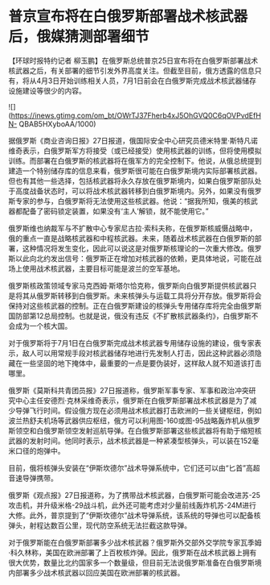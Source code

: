 # 普京宣布将在白俄罗斯部署战术核武器后，俄媒猜测部署细节

【环球时报特约记者
柳玉鹏】在俄罗斯总统普京25日宣布将在白俄罗斯部署战术核武器之后，有关部署的细节引发外界高度关注。但截至目前，俄方透露的信息只有，将从4月3日开始训练相关人员，7月1日前会在白俄罗斯完成战术核武器储存设施建设等很少的内容。

![](https://inews.gtimg.com/om_bt/OWrTJ37Fherb4xJ5OhGVQ0C6qOVPvdEfHN-
QBAB5HXyboAA/1000)

据俄罗斯《商业咨询日报》27日报道，俄国际安全中心研究员德米特里·斯特凡诺维奇表示，白俄罗斯军方将接受（或已经接受）使用核武器的训练，但将使用模拟训练。而部署在白俄罗斯的核武器将在俄军方的完全控制下。他说，从俄总统提到建造一个特别储存库的信息来看，俄罗斯很可能在白俄罗斯境内实际部署核武器。但也有其他一些选择，包括核武器将永久存放在俄罗斯境内，如果白俄罗斯部队处于高度战备状态时，可以将战术核武器转移到白俄罗斯境内。另外，如果没有俄罗斯专家的参与，白俄罗斯将无法使用这些核武器。他说：“据我所知，俄美的核武器都配备了密码锁定装置，如果没有‘主人’解锁，就不能使用它。”

俄罗斯维也纳裁军与不扩散中心专家尼古拉·索科夫称，在俄罗斯核威慑战略中，俄的重点一直是战略核武器和中程核武器。未来，随着战术核武器在白俄罗斯的部署，这种情况将发生变化，因此可以说这是对俄罗斯核理论的一次重大修改。俄罗斯以此向北约发出信号：俄罗斯正在增加对核武器的依赖，更具体地说，可能在战场上使用战术核武器，主要目标可能是波兰的空军基地。

俄罗斯核政策领域专家马克西姆·斯塔尔恰克称，俄罗斯向白俄罗斯提供核武器只是将其从俄罗斯转移到白俄罗斯。未来核弹头与运载工具将分开存放。俄罗斯将会保持对这些核武器的控制。正在白俄罗斯建设的核弹头专用储存库将完全由俄罗斯国防部第12总局控制。也就是说，俄没有违反《不扩散核武器条约》，白俄罗斯不会成为一个核大国。

对于俄罗斯将于7月1日在白俄罗斯完成战术核武器专用储存设施的建设，俄专家表示，敌人可以用常规手段对核武器储存地进行先发制人打击，因此这种武器必须隐藏在一些坚固的地下掩体中，最重要的一点是要伪装好，这样敌人就不知道该打击哪里。

俄罗斯《莫斯科共青团员报》27日报道称，俄罗斯军事专家、军事和政治冲突研究中心主任安德烈·克林采维奇表示，俄罗斯在白俄罗斯部署战术核武器是为了减少导弹飞行时间。假设俄方现在必须用战术核武器打击欧洲的一些关键枢纽，例如波兰热舒夫机场等武器供应枢纽，俄方可以利用图-160或图-95战略轰炸机从俄罗斯领空和白俄罗斯领空发射巡航导弹。在白俄罗斯部署这些核武器将有助于缩短核武器的发射时间。他同时表示，战术核武器是一种紧凑型核弹头，可以装在152毫米口径的炮弹中。

目前，俄将核弹头安装在“伊斯坎德尔”战术导弹系统中，它们还可以由“匕首”高超音速导弹携带。

俄罗斯《观点报》27日报道称，为了携带战术核武器，白俄罗斯可能会改进苏-25攻击机，并升级米格-29战斗机，此外还可能考虑对少量前线轰炸机苏-24M进行大修。此外，普京提到了“伊斯坎德尔”战术导弹系统，该系统的导弹也可以配备核弹头，射程达数百公里，现代防空系统无法拦截这款导弹。

对于俄罗斯能在白俄罗斯部署多少战术核武器？俄罗斯外交部外交学院专家瓦季姆·科久林称，美国在欧洲部署了上百枚核炸弹。因此，俄罗斯在战术核武器上拥有很大优势，数量比北约国家多一个数量级，但目前无法说俄罗斯准备在白俄罗斯境内部署多少战术核武器以回应美国在欧洲部署的核武器。

